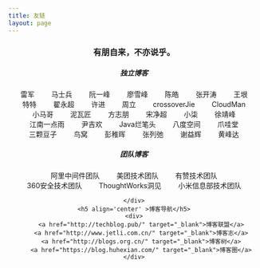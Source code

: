 ```yaml
---
title: 友链
layout: page
---
```


<h3 style="text-align: center;">有朋自来，不亦说乎。</h3>



<div id="links">
	<h5 align='center' >独立博客</h5>
	<div>
        <a href="http://leijun.blog.techweb.com.cn/" target="_blank">雷军</a>
        <a href="http://mashibing.com/" target="_blank">马士兵</a>
        <a href="http://www.ruanyifeng.com/" target="_blank">阮一峰</a>
        <a href="https://www.liaoxuefeng.com/" target="_blank">廖雪峰</a>
        <a href="https://coolshell.cn/" target="_blank">陈皓</a>
        <a href="https://jinnianshilongnian.iteye.com/" target="_blank">张开涛</a>
        <a href="http://www.yinwang.org/" target="_blank">王垠</a>
        <a href="https://vim.ink/" target="_blank">特特</a>
        <a href="http://blog.didispace.com/" target="_blank">翟永超</a>
        <a href="http://xujin.org/" target="_blank">许进</a>
        <a href="http://itmuch.com/" target="_blank">周立</a>
        <a href="https://crossoverjie.top/" target="_blank">crossoverJie</a>
        <a href="https://www.cnblogs.com/CloudMan6/" target="_blank">CloudMan</a>
        <a href="https://mercyblitz.github.io/" target="_blank">小马哥</a>
        <a href="https://www.bysocket.com/" target="_blank">泥瓦匠</a>
        <a href="https://www.fangzhipeng.com/" target="_blank">方志朋</a>
        <a href="https://jimmysong.io/" target="_blank">宋净超</a>
        <a href="https://blog.52itstyle.vip/" target="_blank">小柒</a>
        <a href="https://www.cnkirito.moe/" target="_blank">徐靖峰</a>
        <a href="http://www.javaboy.org/" target="_blank">江南一点雨</a>
        <a href="http://cxytiandi.com/" target="_blank">尹吉欢</a>
        <a href="http://www.gameboys.cn/" target="_blank">Java烂笔头</a>
        <a href="https://zhouze-java.github.io" target="_blank">八度空间</a>
        <a href="https://www.javatang.com/" target="_blank">爪哇堂</a>
		<a href="http://www.bewindoweb.com/" target="_blank">三颗豆子</a>
		<a href="https://colobu.com/" target="_blank">鸟窝</a>
		<a href="http://www.pengzhihui.xyz/" target="_blank">彭稚晖</a>
		<a href="https://www.liechi.org/cn/" target="_blank">张列弛</a>
		<a href="https://yihui.org/cn/" target="_blank">谢益辉</a>
		<a href="https://www.phodal.com/" target="_blank">黄峰达</a>
	</div>
    <h5 align='center' >团队博客</h5>
    <div id="links">
        <a href="http://jm.taobao.org/" target="_blank">阿里中间件团队</a>
        <a href="https://tech.meituan.com/" target="_blank">美团技术团队</a>
        <a href="https://tech.youzan.com/" target="_blank">有赞技术团队</a>
        <a href="https://blogs.360.cn/" target="_blank">360安全技术团队</a>
        <a href="https://insights.thoughtworks.cn/" target="_blank">ThoughtWorks洞见</a>
        <a href="https://xiaomi-info.github.io/" target="_blank">小米信息部技术团队</a>

    </div>
    <h5 align='center' >博客导航</h5>
    <div>
        <a href="http://techblog.pub/" target="_blank">博客联盟</a>
        <a href="http://www.jetli.com.cn/" target="_blank">博客志</a>
        <a href="http://blogs.org.cn/" target="_blank">博客树</a>
        <a href="https://blog.huhexian.com/" target="_blank">博客圈</a>
    </div>
</div>

<style type="text/css">
#links {
  text-align: center;
}

#links a {
  padding: 5px 5px 5px 5px;
  overflow: hidden;
  list-style: none; /* 去掉ul前面的符号 */
  margin-left: 10px;/* 左间距 */
  margin-right: 10px;
  border: none;
  /* underline 下划线 line-through 中划线 overline 上划线 none 没有划线 */
  text-decoration: none;
  /* move 十字架 pointer 手指 */
  cursor: pointer;
  white-space:nowrap;
}

/*a的伪类按lvha顺序，顺序不能互换，但可只写某一种状态*/
/*访问之前的状态*/
#links a:link {
  /*color: black;*/
}
  /*访问之后的状态*/
#links a:visited {
  /*color: green;*/
}
/*鼠标放上去的时候*/
#links a:hover {
  background-color: #bbb;
}
/*鼠标长按的状态*/
#links a:active {
  /*color: blue;*/
}

</style>
